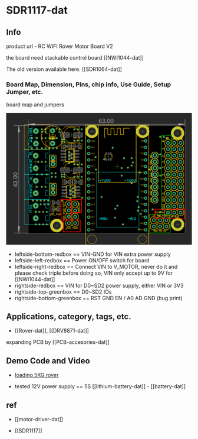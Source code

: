 
# SDR1117-dat

## Info

product url - RC WIFI Rover Motor Board V2

the board need stackable control board [[NWI1044-dat]]

The old version available here. [[SDR1064-dat]]

### Board Map, Dimension, Pins, chip info, Use Guide, Setup Jumper, etc.

board map and jumpers 


![](2025-06-16-15-57-11.png)

- leftside-bottom-redbox == VIN-GND for VIN extra power supply 
- leftside-left-redbox == Power ON/OFF switch for board 
- leftside-right-redbox == Connect VIN to V_MOTOR, never do it and please check triple before doing so, VIN only accept up to 9V for [[NWI1044-dat]]
- rightside-redbox == VIN for D0~SD2 power supply, either VIN or 3V3
- rightside-top-greenbox == D0~SD2 IOs 
- rightside-bottom-greenbox == RST GND EN / A0 AD GND (bug print)

## Applications, category, tags, etc. 

- [[Rover-dat]], [[DRV8871-dat]]

expanding PCB by [[PCB-accesories-dat]]

## Demo Code and Video

- [loading 5KG rover](https://youtube.com/shorts/swxmQqGnBrU?si=fHXPVpV-As7fMK2J)

- tested 12V power supply == 5S [[lithium-battery-dat]] - [[battery-dat]]



## ref 

- [[motor-driver-dat]]

- [[SDR1117]]